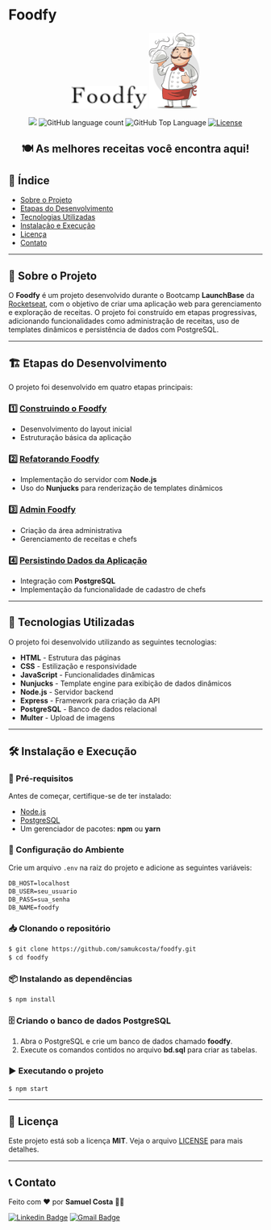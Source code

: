 # Foodfy

<p align="center">
     <img alt="logo foodfy" src="https://github.com/lucas-felinto/foodfy/blob/master/public/_imgs/logo_b.png?raw=true" width="150" />
     <img alt="chef foodfy" src="https://github.com/lucas-felinto/foodfy/blob/master/public/_imgs/chef.png?raw=true" width="100" height="150" />
</p>

<p align="center">
    <img src="https://img.shields.io/badge/made%20by-Samuel%20Costa-6558C3?style=flat-square">
    <img alt="GitHub language count" src="https://img.shields.io/github/languages/count/samukcosta/foodfy?color=6558C3&style=flat-square">
    <img alt="GitHub Top Language" src="https://img.shields.io/github/languages/top/samukcosta/foodfy?color=6558C3&style=flat-square">
    <a href="https://opensource.org/licenses/MIT">
        <img alt="License" src="https://img.shields.io/badge/license-MIT-6558C3?style=flat-square">
    </a>
</p>

<h2 align="center">
    🍽 As melhores receitas você encontra aqui!
</h2>

## 📌 Índice

- [Sobre o Projeto](#sobre-o-projeto)
- [Etapas do Desenvolvimento](#etapas-do-desenvolvimento)
- [Tecnologias Utilizadas](#tecnologias-utilizadas)
- [Instalação e Execução](#instalação-e-execução)
- [Licença](#licença)
- [Contato](#contato)

---

## 📝 Sobre o Projeto

O **Foodfy** é um projeto desenvolvido durante o Bootcamp **LaunchBase** da [Rocketseat](https://rocketseat.com.br/), com o objetivo de criar uma aplicação web para gerenciamento e exploração de receitas. O projeto foi construído em etapas progressivas, adicionando funcionalidades como administração de receitas, uso de templates dinâmicos e persistência de dados com PostgreSQL.

---

## 🏗 Etapas do Desenvolvimento

O projeto foi desenvolvido em quatro etapas principais:

### 1️⃣ [Construindo o Foodfy](https://github.com/Rocketseat/bootcamp-launchbase-desafios-02/blob/master/desafios/02-foodfy.md)
- Desenvolvimento do layout inicial
- Estruturação básica da aplicação

### 2️⃣ [Refatorando Foodfy](https://github.com/Rocketseat/bootcamp-launchbase-desafios-03)
- Implementação do servidor com **Node.js**
- Uso do **Nunjucks** para renderização de templates dinâmicos

### 3️⃣ [Admin Foodfy](https://github.com/Rocketseat/bootcamp-launchbase-desafios-04/blob/master/desafios/04-admin-foodfy.md)
- Criação da área administrativa
- Gerenciamento de receitas e chefs

### 4️⃣ [Persistindo Dados da Aplicação](https://github.com/Rocketseat/bootcamp-launchbase-desafios-05/blob/master/desafios/05-persistindo-dados-foodfy.md)
- Integração com **PostgreSQL**
- Implementação da funcionalidade de cadastro de chefs

---

## 🚀 Tecnologias Utilizadas

O projeto foi desenvolvido utilizando as seguintes tecnologias:

- **HTML** - Estrutura das páginas
- **CSS** - Estilização e responsividade
- **JavaScript** - Funcionalidades dinâmicas
- **Nunjucks** - Template engine para exibição de dados dinâmicos
- **Node.js** - Servidor backend
- **Express** - Framework para criação da API
- **PostgreSQL** - Banco de dados relacional
- **Multer** - Upload de imagens

---

## 🛠 Instalação e Execução

### 📌 Pré-requisitos

Antes de começar, certifique-se de ter instalado:

- [Node.js](https://nodejs.org/en/)
- [PostgreSQL](https://www.postgresql.org/)
- Um gerenciador de pacotes: **npm** ou **yarn**

### 🔧 Configuração do Ambiente

Crie um arquivo `.env` na raiz do projeto e adicione as seguintes variáveis:

```
DB_HOST=localhost
DB_USER=seu_usuario
DB_PASS=sua_senha
DB_NAME=foodfy
```

### 📥 Clonando o repositório

```bash
$ git clone https://github.com/samukcosta/foodfy.git
$ cd foodfy
```

### 📦 Instalando as dependências

```bash
$ npm install
```

### 🗄 Criando o banco de dados PostgreSQL

1. Abra o PostgreSQL e crie um banco de dados chamado **foodfy**.
2. Execute os comandos contidos no arquivo **bd.sql** para criar as tabelas.

### ▶️ Executando o projeto

```bash
$ npm start
```

---

## 📝 Licença

Este projeto está sob a licença **MIT**. Veja o arquivo [LICENSE](./LICENSE) para mais detalhes.

---

## 📞 Contato

Feito com ❤️ por **Samuel Costa** 👋🏽

[![Linkedin Badge](https://img.shields.io/badge/-Samuel%20Costa-blue?style=flat-square&logo=Linkedin&logoColor=white&link=https://www.linkedin.com/in/costa-samuel/)](https://www.linkedin.com/in/costa-samuel/)
[![Gmail Badge](https://img.shields.io/badge/-samuelcosta@email.com-c14438?style=flat-square&logo=Gmail&logoColor=white&link=mailto:samu.ks@outlook.com)](mailto:samu.ks@outlook.com)

